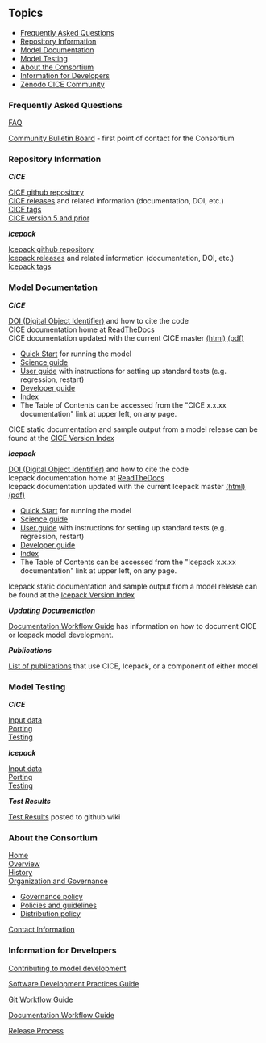 ## Topics
* [Frequently Asked Questions](https://github.com/CICE-Consortium/About-Us/wiki/Resource-Index#frequently-asked-questions)
* [Repository Information](https://github.com/CICE-Consortium/About-Us/wiki/Resource-Index#repository-information)
* [Model Documentation](https://github.com/CICE-Consortium/About-Us/wiki/Resource-Index#model-documentation)
* [Model Testing](https://github.com/CICE-Consortium/About-Us/wiki/Resource-Index#model-testing)
* [About the Consortium](https://github.com/CICE-Consortium/About-Us/wiki/Resource-Index#about-the-consortium)
* [Information for Developers](https://github.com/CICE-Consortium/About-Us/wiki/Resource-Index#information-for-developers)
* [Zenodo CICE Community](https://zenodo.org/communities/cice-consortium/?page=1&size=20)

### Frequently Asked Questions
[FAQ](https://github.com/CICE-Consortium/About-Us/wiki/FAQ-(Frequently-Asked-Questions))

[Community Bulletin Board](https://bb.cgd.ucar.edu/forums/cice-consortium-model-development) - first point of contact for the Consortium

### Repository Information
_**CICE**_

[CICE github repository](https://github.com/CICE-Consortium/CICE)   
[CICE releases](https://github.com/CICE-Consortium/CICE/wiki/CICE-Version-Index) and related information (documentation, DOI, etc.)   
[CICE tags](https://github.com/CICE-Consortium/CICE/tags)   
[CICE version 5 and prior](https://github.com/CICE-Consortium/CICE-svn-trunk)   

_**Icepack**_

[Icepack github repository](https://github.com/CICE-Consortium/Icepack)    
[Icepack releases](https://github.com/CICE-Consortium/Icepack/wiki/Icepack-Version-Index) and related information (documentation, DOI, etc.)   
[Icepack tags](https://github.com/CICE-Consortium/Icepack/tags)

### Model Documentation
_**CICE**_

[DOI (Digital Object Identifier)](https://zenodo.org/record/1900639#.XAX0cRNKhjU) and how to cite the code   
CICE documentation home at [ReadTheDocs](https://readthedocs.org/projects/cice-consortium-cice/)        
CICE documentation updated with the current CICE master [(html)](http://cice-consortium-cice.readthedocs.io/en/master/) [(pdf)](https://media.readthedocs.org/pdf/cice-consortium-cice/master/cice-consortium-cice.pdf) 
  - [Quick Start](http://cice-consortium-cice.readthedocs.io/en/master/intro/quickstart.html) for running the model
  - [Science guide](http://cice-consortium-cice.readthedocs.io/en/master/science_guide/index.html)
  - [User guide](http://cice-consortium-cice.readthedocs.io/en/master/user_guide/index.html) with instructions for setting up standard tests (e.g. regression, restart)
  - [Developer guide](http://cice-consortium-cice.readthedocs.io/en/master/developer_guide/index.html) 
  - [Index](http://cice-consortium-cice.readthedocs.io/en/master/cice_index.html)
  - The Table of Contents can be accessed from the "CICE x.x.xx documentation" link at upper left, on any page.

CICE static documentation and sample output from a model release can be found at the [CICE Version Index](https://github.com/CICE-Consortium/CICE/wiki/CICE-Version-Index)

_**Icepack**_

[DOI (Digital Object Identifier)](https://zenodo.org/record/1891650#.XAX0qhNKhjU) and how to cite the code     
Icepack documentation home at [ReadTheDocs](https://readthedocs.org/projects/cice-consortium-icepack/)         
Icepack documentation updated with the current Icepack master [(html)](http://cice-consortium-icepack.readthedocs.io/en/master/) [(pdf)](https://media.readthedocs.org/pdf/cice-consortium-icepack/master/cice-consortium-icepack.pdf)   
  - [Quick Start](http://cice-consortium-icepack.readthedocs.io/en/master/intro/quickstart.html) for running the model 
  - [Science guide](http://cice-consortium-icepack.readthedocs.io/en/master/science_guide/index.html)
  - [User guide](http://cice-consortium-icepack.readthedocs.io/en/master/user_guide/index.html) with instructions for setting up standard tests (e.g. regression, restart)
  - [Developer guide](http://cice-consortium-icepack.readthedocs.io/en/master/developer_guide/index.html) 
  - [Index](http://cice-consortium-icepack.readthedocs.io/en/master/icepack_index.html)
  - The Table of Contents can be accessed from the "Icepack x.x.xx documentation" link at upper left, on any page.

Icepack static documentation and sample output from a model release can be found at the [Icepack Version Index](https://github.com/CICE-Consortium/Icepack/wiki/Icepack-Version-Index)

_**Updating Documentation**_

[Documentation Workflow Guide](https://github.com/CICE-Consortium/About-Us/wiki/Documentation-Workflow-Guidance) has information on how to document CICE or Icepack model development. 

_**Publications**_

[List of publications](https://github.com/CICE-Consortium/About-Us/wiki/Users-and-Citations) that use CICE, Icepack, or a component of either model

### Model Testing
_**CICE**_

[Input data](https://github.com/CICE-Consortium/CICE/wiki/CICE-Input-Data)   
[Porting](http://cice-consortium-cice.readthedocs.io/en/master/user_guide/ug_running.html#porting)      
[Testing](http://cice-consortium-cice.readthedocs.io/en/master/user_guide/ug_testing.html)   

_**Icepack**_ 

[Input data](https://github.com/CICE-Consortium/Icepack/wiki/Icepack-Input-Data)      
[Porting](http://cice-consortium-icepack.readthedocs.io/en/master/user_guide/ug_running.html#porting)      
[Testing](http://cice-consortium-icepack.readthedocs.io/en/master/user_guide/ug_testing.html)   

_**Test Results**_

[Test Results](https://github.com/CICE-Consortium/Test-Results/wiki) posted to github wiki 

### About the Consortium
[Home](https://github.com/CICE-Consortium/About-Us)   
[Overview](https://github.com/CICE-Consortium/About-Us/wiki)   
[History](https://github.com/CICE-Consortium/About-Us/wiki/History)   
[Organization and Governance](https://github.com/CICE-Consortium/About-Us/wiki/Consortium-Organization-and-Governance)      
   * [Governance policy](https://github.com/CICE-Consortium/About-Us/blob/master/Governance.pdf) 
   * [Policies and guidelines](https://github.com/CICE-Consortium/About-Us/blob/master/PoliciesandGuidelines.pdf)
   * [Distribution policy](https://github.com/CICE-Consortium/About-Us/blob/master/DistributionPolicy.pdf)   

[Contact Information](https://github.com/CICE-Consortium/About-Us/wiki/Contacting-the-Consortium)

### Information for Developers
[Contributing to model development](https://github.com/CICE-Consortium/About-Us/wiki/FAQ-(Frequently-Asked-Questions)) 
       
[Software Development Practices Guide](https://github.com/CICE-Consortium/About-Us/wiki/Software-Development-Practices) 
    
[Git Workflow Guide](https://github.com/CICE-Consortium/About-Us/wiki/Git-Workflow-Guidance) 

[Documentation Workflow Guide](https://github.com/CICE-Consortium/About-Us/wiki/Documentation-Workflow-Guidance) 

[Release Process](https://github.com/CICE-Consortium/About-Us/wiki/Release-Process)